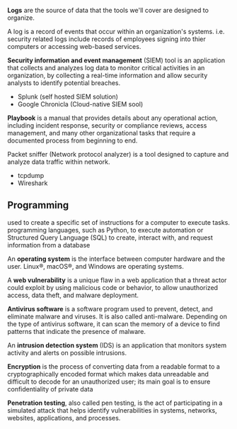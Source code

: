 
**Logs** are the source of data that the tools we'll cover are designed to organize.

A log is a record of events that occur within an organization's systems.
i.e. security related logs include records of employees signing into thier computers or accessing web-based services.

**Security information and event management** (SIEM) tool is an application that collects and analyzes log data to monitor critical activities in an organization, by collecting a real-time information and allow security analysts to identify potential breaches.
- Splunk (self hosted SIEM solution)
- Google Chronicla (Cloud-native SIEM sool)

**Playbook** is a manual that provides details about any operational action, including incident response, security or compliance reviews, access management, and many other organizational tasks that require a documented process from beginning to end.

Packet sniffer (Network protocol analyzer) is a tool designed to capture and analyze data traffic within network.
- tcpdump
- Wireshark

## Programming
used to create a specific set of instructions for a computer to execute tasks.
programming languages, such as Python, to execute automation or Structured Query Language (SQL) to create, interact with, and request information from a database

An **operating system** is the interface between computer hardware and the user. Linux®, macOS®, and Windows are operating systems.

A **web vulnerability** is a unique flaw in a web application that a threat actor could exploit by using malicious code or behavior, to allow unauthorized access, data theft, and malware deployment.

**Antivirus software** is a software program used to prevent, detect, and eliminate malware and viruses. It is also called anti-malware. Depending on the type of antivirus software, it can scan the memory of a device to find patterns that indicate the presence of malware.

An **intrusion detection system** (IDS) is an application that monitors system activity and alerts on possible intrusions.

**Encryption** is the process of converting data from a readable format to a cryptographically encoded format which makes data unreadable and difficult to decode for an unauthorized user; its main goal is to ensure confidentiality of private data

**Penetration testing**, also called pen testing, is the act of participating in a simulated attack that helps identify vulnerabilities in systems, networks, websites, applications, and processes.